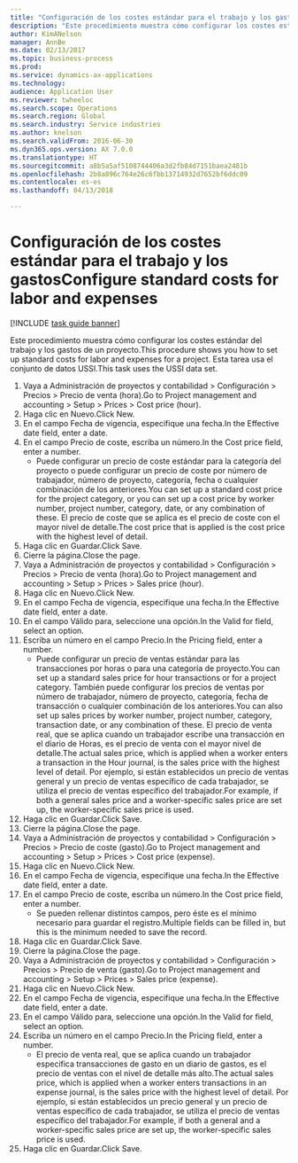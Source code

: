 ```yaml
--- 
title: "Configuración de los costes estándar para el trabajo y los gastos"
description: "Este procedimiento muestra cómo configurar los costes estándar del trabajo y los gastos de un proyecto."
author: KimANelson
manager: AnnBe
ms.date: 02/13/2017
ms.topic: business-process
ms.prod: 
ms.service: dynamics-ax-applications
ms.technology: 
audience: Application User
ms.reviewer: twheeloc
ms.search.scope: Operations
ms.search.region: Global
ms.search.industry: Service industries
ms.author: knelson
ms.search.validFrom: 2016-06-30
ms.dyn365.ops.version: AX 7.0.0
ms.translationtype: HT
ms.sourcegitcommit: a8b5a5af5108744406a3d2fb84d7151baea2481b
ms.openlocfilehash: 2b8a896c764e26c6fbb13714932d7652bf6ddc09
ms.contentlocale: es-es
ms.lasthandoff: 04/13/2018

---
```

# <a name="configure-standard-costs-for-labor-and-expenses"></a><span data-ttu-id="2fdf0-103">Configuración de los costes estándar para el trabajo y los gastos</span><span class="sxs-lookup"><span data-stu-id="2fdf0-103">Configure standard costs for labor and expenses</span></span>

[!INCLUDE [task guide banner](../../includes/task-guide-banner.md)]

<span data-ttu-id="2fdf0-104">Este procedimiento muestra cómo configurar los costes estándar del trabajo y los gastos de un proyecto.</span><span class="sxs-lookup"><span data-stu-id="2fdf0-104">This procedure shows you how to set up standard costs for labor and expenses for a project.</span></span> <span data-ttu-id="2fdf0-105">Esta tarea usa el conjunto de datos USSI.</span><span class="sxs-lookup"><span data-stu-id="2fdf0-105">This task uses the USSI data set.</span></span>

1. <span data-ttu-id="2fdf0-106">Vaya a Administración de proyectos y contabilidad > Configuración > Precios > Precio de venta (hora).</span><span class="sxs-lookup"><span data-stu-id="2fdf0-106">Go to Project management and accounting > Setup > Prices > Cost price (hour).</span></span>
2. <span data-ttu-id="2fdf0-107">Haga clic en Nuevo.</span><span class="sxs-lookup"><span data-stu-id="2fdf0-107">Click New.</span></span>
3. <span data-ttu-id="2fdf0-108">En el campo Fecha de vigencia, especifique una fecha.</span><span class="sxs-lookup"><span data-stu-id="2fdf0-108">In the Effective date field, enter a date.</span></span>
4. <span data-ttu-id="2fdf0-109">En el campo Precio de coste, escriba un número.</span><span class="sxs-lookup"><span data-stu-id="2fdf0-109">In the Cost price field, enter a number.</span></span>
    * <span data-ttu-id="2fdf0-110">Puede configurar un precio de coste estándar para la categoría del proyecto o puede configurar un precio de coste por número de trabajador, número de proyecto, categoría, fecha o cualquier combinación de los anteriores.</span><span class="sxs-lookup"><span data-stu-id="2fdf0-110">You can set up a standard cost price for the project category, or you can set up a cost price by worker number, project number, category, date, or any combination of these.</span></span> <span data-ttu-id="2fdf0-111">El precio de coste que se aplica es el precio de coste con el mayor nivel de detalle.</span><span class="sxs-lookup"><span data-stu-id="2fdf0-111">The cost price that is applied is the cost price with the highest level of detail.</span></span>  
5. <span data-ttu-id="2fdf0-112">Haga clic en Guardar.</span><span class="sxs-lookup"><span data-stu-id="2fdf0-112">Click Save.</span></span>
6. <span data-ttu-id="2fdf0-113">Cierre la página.</span><span class="sxs-lookup"><span data-stu-id="2fdf0-113">Close the page.</span></span>
7. <span data-ttu-id="2fdf0-114">Vaya a Administración de proyectos y contabilidad > Configuración > Precios > Precio de venta (hora).</span><span class="sxs-lookup"><span data-stu-id="2fdf0-114">Go to Project management and accounting > Setup > Prices > Sales price (hour).</span></span>
8. <span data-ttu-id="2fdf0-115">Haga clic en Nuevo.</span><span class="sxs-lookup"><span data-stu-id="2fdf0-115">Click New.</span></span>
9. <span data-ttu-id="2fdf0-116">En el campo Fecha de vigencia, especifique una fecha.</span><span class="sxs-lookup"><span data-stu-id="2fdf0-116">In the Effective date field, enter a date.</span></span>
10. <span data-ttu-id="2fdf0-117">En el campo Válido para, seleccione una opción.</span><span class="sxs-lookup"><span data-stu-id="2fdf0-117">In the Valid for field, select an option.</span></span>
11. <span data-ttu-id="2fdf0-118">Escriba un número en el campo Precio.</span><span class="sxs-lookup"><span data-stu-id="2fdf0-118">In the Pricing field, enter a number.</span></span>
    * <span data-ttu-id="2fdf0-119">Puede configurar un precio de ventas estándar para las transacciones por horas o para una categoría de proyecto.</span><span class="sxs-lookup"><span data-stu-id="2fdf0-119">You can set up a standard sales price for hour transactions or for a project category.</span></span> <span data-ttu-id="2fdf0-120">También puede configurar los precios de ventas por número de trabajador, número de proyecto, categoría, fecha de transacción o cualquier combinación de los anteriores.</span><span class="sxs-lookup"><span data-stu-id="2fdf0-120">You can also set up sales prices by worker number, project number, category, transaction date, or any combination of these.</span></span> <span data-ttu-id="2fdf0-121">El precio de venta real, que se aplica cuando un trabajador escribe una transacción en el diario de Horas, es el precio de venta con el mayor nivel de detalle.</span><span class="sxs-lookup"><span data-stu-id="2fdf0-121">The actual sales price, which is applied when a worker enters a transaction in the Hour journal, is the sales price with the highest level of detail.</span></span> <span data-ttu-id="2fdf0-122">Por ejemplo, si están establecidos un precio de ventas general y un precio de ventas específico de cada trabajador, se utiliza el precio de ventas específico del trabajador.</span><span class="sxs-lookup"><span data-stu-id="2fdf0-122">For example, if both a general sales price and a worker-specific sales price are set up, the worker-specific sales price is used.</span></span>  
12. <span data-ttu-id="2fdf0-123">Haga clic en Guardar.</span><span class="sxs-lookup"><span data-stu-id="2fdf0-123">Click Save.</span></span>
13. <span data-ttu-id="2fdf0-124">Cierre la página.</span><span class="sxs-lookup"><span data-stu-id="2fdf0-124">Close the page.</span></span>
14. <span data-ttu-id="2fdf0-125">Vaya a Administración de proyectos y contabilidad > Configuración > Precios > Precio de coste (gasto).</span><span class="sxs-lookup"><span data-stu-id="2fdf0-125">Go to Project management and accounting > Setup > Prices > Cost price (expense).</span></span>
15. <span data-ttu-id="2fdf0-126">Haga clic en Nuevo.</span><span class="sxs-lookup"><span data-stu-id="2fdf0-126">Click New.</span></span>
16. <span data-ttu-id="2fdf0-127">En el campo Fecha de vigencia, especifique una fecha.</span><span class="sxs-lookup"><span data-stu-id="2fdf0-127">In the Effective date field, enter a date.</span></span>
17. <span data-ttu-id="2fdf0-128">En el campo Precio de coste, escriba un número.</span><span class="sxs-lookup"><span data-stu-id="2fdf0-128">In the Cost price field, enter a number.</span></span>
    * <span data-ttu-id="2fdf0-129">Se pueden rellenar distintos campos, pero éste es el mínimo necesario para guardar el registro.</span><span class="sxs-lookup"><span data-stu-id="2fdf0-129">Multiple fields can be filled in, but this is the minimum needed to save the record.</span></span>  
18. <span data-ttu-id="2fdf0-130">Haga clic en Guardar.</span><span class="sxs-lookup"><span data-stu-id="2fdf0-130">Click Save.</span></span>
19. <span data-ttu-id="2fdf0-131">Cierre la página.</span><span class="sxs-lookup"><span data-stu-id="2fdf0-131">Close the page.</span></span>
20. <span data-ttu-id="2fdf0-132">Vaya a Administración de proyectos y contabilidad > Configuración > Precios > Precio de venta (gasto).</span><span class="sxs-lookup"><span data-stu-id="2fdf0-132">Go to Project management and accounting > Setup > Prices > Sales price (expense).</span></span>
21. <span data-ttu-id="2fdf0-133">Haga clic en Nuevo.</span><span class="sxs-lookup"><span data-stu-id="2fdf0-133">Click New.</span></span>
22. <span data-ttu-id="2fdf0-134">En el campo Fecha de vigencia, especifique una fecha.</span><span class="sxs-lookup"><span data-stu-id="2fdf0-134">In the Effective date field, enter a date.</span></span>
23. <span data-ttu-id="2fdf0-135">En el campo Válido para, seleccione una opción.</span><span class="sxs-lookup"><span data-stu-id="2fdf0-135">In the Valid for field, select an option.</span></span>
24. <span data-ttu-id="2fdf0-136">Escriba un número en el campo Precio.</span><span class="sxs-lookup"><span data-stu-id="2fdf0-136">In the Pricing field, enter a number.</span></span>
    * <span data-ttu-id="2fdf0-137">El precio de venta real, que se aplica cuando un trabajador especifica transacciones de gasto en un diario de gastos, es el precio de ventas con el nivel de detalle más alto.</span><span class="sxs-lookup"><span data-stu-id="2fdf0-137">The actual sales price, which is applied when a worker enters transactions in an expense journal, is the sales price with the highest level of detail.</span></span> <span data-ttu-id="2fdf0-138">Por ejemplo, si están establecidos un precio general y un precio de ventas específico de cada trabajador, se utiliza el precio de ventas específico del trabajador.</span><span class="sxs-lookup"><span data-stu-id="2fdf0-138">For example, if both a general and a worker-specific sales price are set up, the worker-specific sales price is used.</span></span>  
25. <span data-ttu-id="2fdf0-139">Haga clic en Guardar.</span><span class="sxs-lookup"><span data-stu-id="2fdf0-139">Click Save.</span></span>


